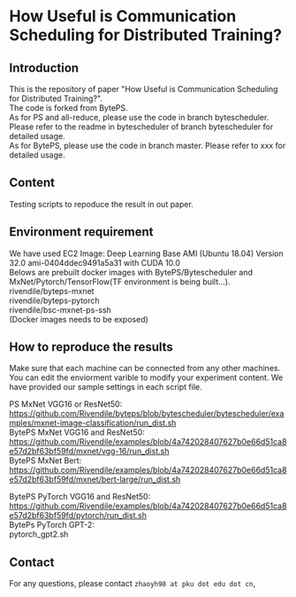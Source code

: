 # How Useful is Communication Scheduling for Distributed Training?

## Introduction
This is the repository of paper "How Useful is Communication Scheduling for Distributed Training?".  
The code is forked from BytePS.  
As for PS and all-reduce, please use the code in branch bytescheduler. Please refer to the readme in bytescheduler of branch bytescheduler for detailed usage.  
As for BytePS, please use the code in branch master. Please refer to xxx for detailed usage.  

## Content
Testing scripts to repoduce the result in out paper.

## Environment requirement
We have used EC2 Image: Deep Learning Base AMI (Ubuntu 18.04) Version 32.0 ami-0404ddec9491a5a31 with CUDA 10.0  
Belows are prebuilt docker images with BytePS/Bytescheduler and MxNet/Pytorch/TensorFlow(TF environment is being built...).  
  rivendile/byteps-mxnet  
  rivendile/byteps-pytorch  
  rivendile/bsc-mxnet-ps-ssh  
  (Docker images needs to be exposed)

## How to reproduce the results
Make sure that each machine can be connected from any other machines.
You can edit the enviorment varible to modify your experiment content. We have provided our sample settings in each script file.

PS MxNet VGG16 or ResNet50:  
  https://github.com/Rivendile/byteps/blob/bytescheduler/bytescheduler/examples/mxnet-image-classification/run_dist.sh  
BytePS MxNet VGG16 and ResNet50:  
  https://github.com/Rivendile/examples/blob/4a742028407627b0e66d51ca8e57d2bf63bf59fd/mxnet/vgg-16/run_dist.sh  
BytePS MxNet Bert:  
  https://github.com/Rivendile/examples/blob/4a742028407627b0e66d51ca8e57d2bf63bf59fd/mxnet/bert-large/run_dist.sh  

BytePS PyTorch VGG16 and ResNet50:  
  https://github.com/Rivendile/examples/blob/4a742028407627b0e66d51ca8e57d2bf63bf59fd/pytorch/run_dist.sh  
BytePs PyTorch GPT-2:  
  pytorch_gpt2.sh  



## Contact
For any questions, please contact `zhaoyh98 at pku dot edu dot cn`, 
